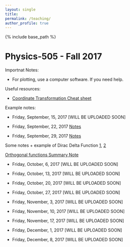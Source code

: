 ```yaml
---
layout: single
title: 
permalink: /teaching/
author_profile: true
---
```


{% include base_path %}

Physics-505 - Fall 2017
======

Importnat Notes:

* For plotting, use a computer software. If you need help.

Useful resources:

* [Coordinate Transformation Cheat sheet](https://www.ece.nus.edu.sg/stfpage/elehht/Teaching/EE5308R/Lecture%20Notes/Supplementary%20Notes/Coordinate_Transformation_Formula_Sheet.pdf) 

Example notes:

* Friday, September, 15, 2017 [WILL BE UPLOADED SOON]

* Friday, September, 22, 2017 [Notes](https://afarahi.github.io/files/teaching/phys505/Phys505-F17-Note-2.pdf)

* Friday, September, 29, 2017 [Notes](https://afarahi.github.io/files/teaching/phys505/Phys505-F17-Note-3.pdf)

Some notes + example of Dirac Delta Function [1](http://hitoshi.berkeley.edu/221a/delta.pdf), [2](http://physics.puchd.ac.in/kuldeep/mp1/Arfken-Weber-6e-Chap01-selected.pdf)

[Orthogonal functions Summary Note](http://www.maths.tcd.ie/~tristan/MA3431/Orthogonal_functions_notes.pdf)

* Friday, October, 6, 2017 [WILL BE UPLOADED SOON]

* Friday, October, 13, 2017 [WILL BE UPLOADED SOON]

* Friday, October, 20, 2017 [WILL BE UPLOADED SOON]

* Friday, October, 27, 2017 [WILL BE UPLOADED SOON]

* Friday, November, 3, 2017 [WILL BE UPLOADED SOON]

* Friday, November, 10, 2017 [WILL BE UPLOADED SOON]

* Friday, November, 17, 2017 [WILL BE UPLOADED SOON]

* Friday, December, 1, 2017 [WILL BE UPLOADED SOON]

* Friday, December, 8, 2017 [WILL BE UPLOADED SOON]

